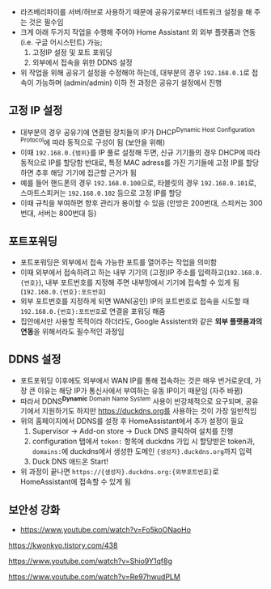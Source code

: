 - 라즈베리파이를 서버/허브로 사용하기 때문에 공유기로부터 네트워크 설정을 해 주는 것은 필수임
- 크게 아래 두가지 작업을 수행해 주어야 Home Assistant 외 외부 플랫폼과 연동(i.e. 구글 어시스턴트) 가능;
  1. 고정IP 설정 및 포트 포워딩
  2. 외부에서 접속을 위한 DDNS 설정
- 위 작업을 위해 공유기 설정을 수정해야 하는데, 대부분의 경우 `192.168.0.1`로 접속이 가능하며 (admin/admin) 이하 전 과정은 공유기 설정에서 진행

## 고정 IP 설정

- 대부분의 경우 공유기에 연결된 장치들의 IP가 DHCP<sup>Dynamic Host Configuration Protocol</sup>에 따라 동적으로 구성이 됨 (보안을 위해)
- 이때 `192.168.0.{범위}`를 IP 풀로 설정해 두면, 신규 기기들의 경우 DHCP에 따라 동적으로 IP를 할당함
  반대로, 특정 MAC adress를 가진 기기들에 고정 IP를 할당하면 추후 해당 기기에 접근할 근거가 됨
- 예를 들어 핸드폰의 경우 `192.168.0.100`으로, 타블릿의 경우 `192.168.0.101`로, 스마트스피커는 `192.168.0.102` 등으로 고정 IP를 할당
- 이때 규칙을 부여하면 향후 관리가 용이할 수 있음 (안방은 200번대, 스피커는 300번대, 서버는 800번대 등)

## 포트포워딩

- 포트포워딩은 외부에서 접속 가능한 포트를 열어주는 작업을 의미함
- 이때 외부에서 접속하려고 하는 내부 기기의 (고정)IP 주소를 입력하고(`192.168.0.{번호}`), 내부 포트번호를 지정해 주면 내부망에서 기기에 접속할 수 있게 됨 (`192.168.0.{번호}:포트번호`)
- 외부 포트번호를 지정하게 되면 WAN(공인) IP의 포트번호로 접속을 시도할 때 `192.168.0.{번호}:포트번호`로 연결을 포워딩 해줌
- 집안에서만 사용할 목적이라 하더라도, Google Assistent와 같은 **외부 플랫폼과의 연동**을 위해서라도 필수적인 과정임

## DDNS 설정

- 포트포워딩 이후에도 외부에서 WAN IP를 통해 접속하는 것은 매우 번거로운데, 가장 큰 이유는 해당 IP가 통신사에서 부여하는 유동 IP이기 때문임 (자주 바뀜)
- 따라서 DDNS<sup>**Dynamic** Domain Name System</sup> 사용이 반강제적으로 요구되며, 공유기에서 지원하기도 하지만 https://duckdns.org를 사용하는 것이 가장 일반적임
- 위의 홈페이지에서 DDNS를 설정 후 HomeAssistant에서 추가 설정이 필요
  1. Supervisor -> Add-on store -> Duck DNS 클릭하여 설치를 진행
  2. configuration 탭에서 `token:` 항목에 duckdns 가입 시 할당받은 token과, `domains:`에 duckdns에서 생성한 도메인 `{생성자}.duckdns.org`까지 입력
  3. Duck DNS 애드온 Start!
- 위 과정이 끝나면 `https://{생성자}.duckdns.org:{외부포트번호}`로 HomeAssistant에 접속할 수 있게 됨

## 보안성 강화

- https://www.youtube.com/watch?v=Fo5koONaoHo


https://kwonkyo.tistory.com/438

https://www.youtube.com/watch?v=Shio9Y1qf8g

https://www.youtube.com/watch?v=Re97hwudPLM

